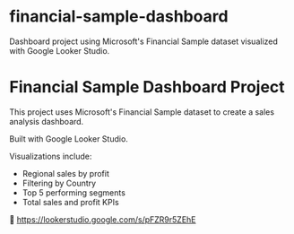# financial-sample-dashboard
Dashboard project using Microsoft's Financial Sample dataset visualized with Google Looker Studio.

# Financial Sample Dashboard Project

This project uses Microsoft's Financial Sample dataset to create a sales analysis dashboard.

Built with Google Looker Studio.

Visualizations include:
- Regional sales by profit
- Filtering by Country
- Top 5 performing segments
- Total sales and profit KPIs

🔗 https://lookerstudio.google.com/s/pFZR9r5ZEhE
